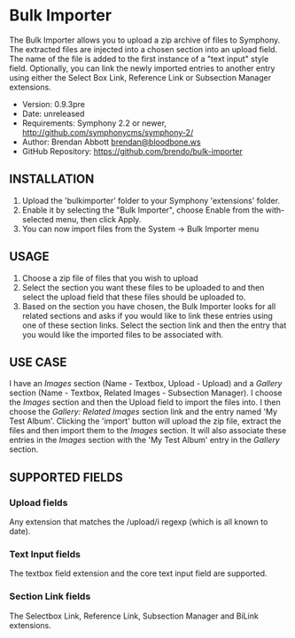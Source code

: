 # Bulk Importer

The Bulk Importer allows you to upload a zip archive of files to Symphony. The extracted
files are injected into a chosen section into an upload field. The name of the file is
added to the first instance of a "text input" style field. Optionally, you can link the
newly imported entries to another entry using either the Select Box Link, Reference Link
or Subsection Manager extensions.

- Version: 0.9.3pre
- Date: unreleased
- Requirements: Symphony 2.2 or newer, <http://github.com/symphonycms/symphony-2/>
- Author: Brendan Abbott <brendan@bloodbone.ws>
- GitHub Repository: <https://github.com/brendo/bulk-importer>

## INSTALLATION

1. Upload the 'bulkimporter' folder to your Symphony 'extensions' folder.
2. Enable it by selecting the "Bulk Importer", choose Enable from the with-selected menu, then click Apply.
3. You can now import files from the System -> Bulk Importer menu

## USAGE

1. Choose a zip file of files that you wish to upload
2. Select the section you want these files to be uploaded to and then select the upload field that
   these files should be uploaded to.
3. Based on the section you have chosen, the Bulk Importer looks for all related sections and asks
   if you would like to link these entries using one of these section links. Select the section link
   and then the entry that you would like the imported files to be associated with.

## USE CASE

I have an _Images_ section (Name - Textbox, Upload - Upload) and a _Gallery_ section (Name - Textbox,
Related Images - Subsection Manager). I choose the _Images_ section and then the Upload field to import
the files into. I then choose the _Gallery: Related Images_ section link and the entry named 'My Test Album'.
Clicking the 'import' button will upload the zip file, extract the files and then import them to the
_Images_ section. It will also associate these entries in the _Images_ section with the 'My Test Album' entry
in the _Gallery_ section.

## SUPPORTED FIELDS

### Upload fields

Any extension that matches the /upload/i regexp (which is all known to date).

### Text Input fields

The textbox field extension and the core text input field are supported.

### Section Link fields

The Selectbox Link, Reference Link, Subsection Manager and BiLink extensions.